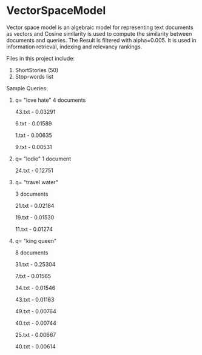 # VectorSpaceModel

Vector space model is an algebraic model for representing text documents as vectors and Cosine similarity is used to compute the
similarity between documents and queries. The Result is filtered with alpha=0.005. It is used in information retrieval, indexing and relevancy rankings. 

Files in this project include:
1. ShortStories (50)
2. Stop-words list


Sample Queries:

1. q= "love hate"
   4 documents 

   43.txt - 0.03291
   
   6.txt  - 0.01589
   
   1.txt  - 0.00635
   
   9.txt  - 0.00531 

2. q= "lodie"
   1 document 

   24.txt - 0.12751

3. q= "travel water"
   
   3 documents 
 
   21.txt - 0.02184 
   
   19.txt - 0.01530
   
   11.txt - 0.01274

4. q= "king queen"
   
   8 documents 

   31.txt - 0.25304
   
   7.txt  - 0.01565
   
   34.txt - 0.01546
   
   43.txt - 0.01163
   
   49.txt - 0.00764
   
   40.txt - 0.00744
   
   25.txt - 0.00667 
   
   40.txt - 0.00614
